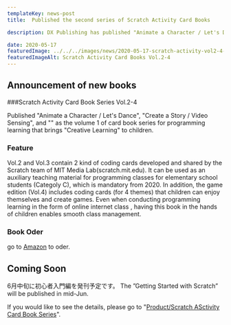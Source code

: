 ```yaml
---
templateKey: news-post
title:  Published the second series of Scratch Activity Card Books

description: DX Publishing has published "Animate a Character / Let's Dance", "Create a Story / Video Sensing", and "" as the volume 1 of card book series for programming learning that brings "Creative Learning" to children.

date: 2020-05-17
featuredImage: ../../../images/news/2020-05-17-scratch-activity-vol2-4-featured.jpg
featuredImageAlt: Scratch Activity Card Books Vol.2-4
---
```


## Announcement of new books
###Scratch Activity Card Book Series Vol.2-4

Published "Animate a Character / Let's Dance", "Create a Story / Video Sensing", and "" as the volume 1 of card book series for programming learning that brings "Creative Learning" to children.

### Feature
Vol.2 and Vol.3 contain 2 kind of coding cards developed and shared by the Scratch team of MIT Media Lab(scratch.mit.edu).  It can be used as an auxiliary teaching material for programming classes for elementary school students (Categoly  C), which is mandatory from 2020. In addition, the game edition (Vol.4) includes coding cards (for 4 themes) that children can enjoy themselves and create games. Even when conducting programming learning in the form of online internet class , having this book in the hands of children enables smooth class management.

### Book Oder

go to [Amazon](https://www.amazon.co.jp/s?k=DX出版&rh=n%3A2229003051&__mk_ja_JP=カタカナ) to oder.

## Coming Soon

6月中旬に初心者入門編を発刊予定です。
The ”Getting Started with Scratch” will be published in mid-Jun.

If you would like to see the details, please go to "[Product/Scratch ASctivity Card Book Series](https://dx-publishing.jp/products/scratch-activity-card-book/)".


